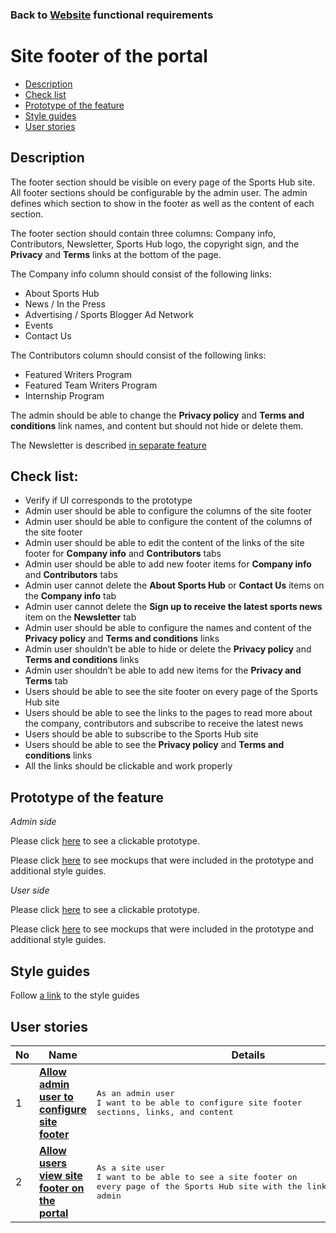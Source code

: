 ### Back to [Website](/sports_hub_portal/web_application_features/web_application_features_list/README.md) functional requirements

# Site footer of the portal

- [Description](#description)
- [Check list](#check-list)
- [Prototype of the feature](#prototype-of-the-feature)
- [Style guides](#style-guides)
- [User stories](#user-stories)

## Description

The footer section should be visible on every page of the Sports Hub site.
All footer sections should be configurable by the admin user. The admin defines which section to show in the footer as well as the content of each section.

The footer section should contain three columns: Company info, Contributors, Newsletter, Sports Hub logo, the copyright sign, and the <b>Privacy</b> and <b>Terms</b> links at the bottom of the page.

The Company info column should consist of the following links:
  - About Sports Hub
  - News / In the Press
  - Advertising / Sports Blogger Ad Network
  - Events
  - Contact Us

The Contributors column should consist of the following links:
  - Featured Writers Program
  - Featured Team Writers Program
  - Internship Program

The admin should be able to change the <b>Privacy policy</b> and <b>Terms and conditions</b> link names, and content but should not hide or delete them.

The Newsletter is described [in separate feature](/sports_hub_portal/web_application_features/newsletter_email)

## Check list:

  - Verify if UI corresponds to the prototype
  - Admin user should be able to configure the columns of the site footer
  - Admin user should be able to configure the content of the columns of the site footer
  - Admin user should be able to edit the content of the links of the site footer for <b>Company info</b> and <b>Contributors</b> tabs
  - Admin user should be able to add new footer items for <b>Company info</b> and <b>Contributors</b> tabs
  - Admin user cannot delete the <b>About Sports Hub</b> or <b>Contact Us</b> items on the <b>Company info</b> tab
  - Admin user cannot delete the <b>Sign up to receive the latest sports news</b> item on the <b>Newsletter</b> tab
  - Admin user should be able to configure the names and content of the <b>Privacy policy</b> and <b>Terms and conditions</b> links
  - Admin user shouldn’t be able to hide or delete the <b>Privacy policy</b> and <b>Terms and conditions</b> links
  - Admin user shouldn’t be able to add new items for the <b>Privacy and Terms</b> tab
  - Users should be able to see the site footer on every page of the Sports Hub site
  - Users should be able to see the links to the pages to read more about the company, contributors and subscribe to receive the latest news
  - Users should be able to subscribe to the Sports Hub site
  - Users should be able to see the <b>Privacy policy</b> and <b>Terms and conditions</b> links
  - All the links should be clickable and work properly

## Prototype of the feature

_Admin side_

Please click [here](https://www.figma.com/proto/7AUcQB82LimoDlaD7rl4uw/Site-Footer?node-id=0%3A2345&viewport=-3358%2C515%2C0.10175449401140213&scaling=min-zoom) to see a clickable prototype.

Please click [here](https://www.figma.com/file/7AUcQB82LimoDlaD7rl4uw/Site-Footer?node-id=0%3A3859) to see mockups that were included in the prototype and additional style guides.

_User side_

Please click [here](https://www.figma.com/proto/7AUcQB82LimoDlaD7rl4uw/Site-Footer?node-id=0%3A2&viewport=502%2C286%2C0.10842359811067581&scaling=min-zoom) to see a clickable prototype.

Please click [here](https://www.figma.com/file/7AUcQB82LimoDlaD7rl4uw/Site-Footer?node-id=0%3A1) to see mockups that were included in the prototype and additional style guides.

## Style guides

Follow [a link](https://www.figma.com/proto/0zkkf5WC77OSpvyD6YXpFE/Style-guides?page-id=0%3A1&node-id=19%3A5368&viewport=266%2C48%2C0.54&scaling=min-zoom&starting-point-node-id=19%3A5368) to the style guides

## User stories

No           |      Name     |   Details
------------ | ------------- | -------------
1 |[**Allow admin user to configure site footer**](/sports_hub_portal/web_application_features/site_footer/user_stories/configure_site_footer/README.md)|<pre>As an admin user<br>I want to be able to configure site footer sections, links, and content</pre>
2 |[**Allow users view site footer on the portal**](/sports_hub_portal/web_application_features/site_footer/user_stories/view_site_footer/README.md)|<pre>As a site user<br>I want to be able to see a site footer on every page of the Sports Hub site with the links configured by admin</pre>
